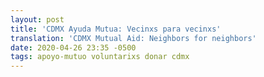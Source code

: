 ```yaml
---
layout: post
title: 'CDMX Ayuda Mutua: Vecinxs para vecinxs'
translation: 'CDMX Mutual Aid: Neighbors for neighbors'
date: 2020-04-26 23:35 -0500
tags: apoyo-mutuo voluntarixs donar cdmx
---
```

